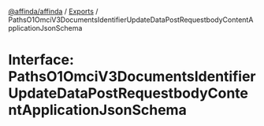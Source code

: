 [@affinda/affinda](../README.md) / [Exports](../modules.md) / PathsO1OmciV3DocumentsIdentifierUpdateDataPostRequestbodyContentApplicationJsonSchema

# Interface: PathsO1OmciV3DocumentsIdentifierUpdateDataPostRequestbodyContentApplicationJsonSchema
